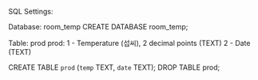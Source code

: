 SQL Settings:

Database: room_temp
CREATE DATABASE room_temp;

Table: prod
prod:
1 - Temperature (섭씨), 2 decimal points (TEXT)
2 - Date (TEXT)

CREATE TABLE `prod` (`temp` TEXT, `date` TEXT);
DROP TABLE prod;
